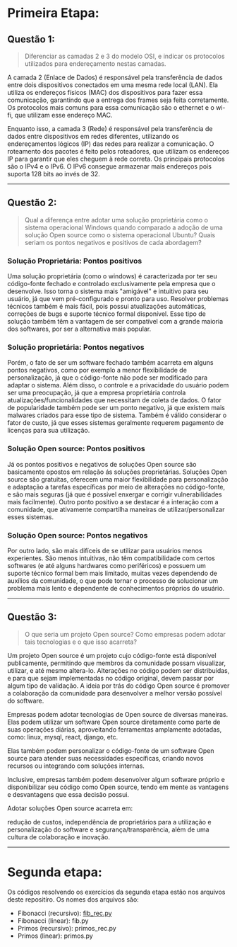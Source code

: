 # Primeira Etapa:

## Questão 1:

> Diferenciar as camadas 2 e 3 do modelo OSI, e indicar os protocolos utilizados para endereçamento nestas camadas.
> 

A camada 2 (Enlace de Dados) é responsável pela transferência de dados entre dois dispositivos conectados em uma mesma rede local (LAN). Ela utiliza os endereços físicos (MAC) dos dispositivos para fazer essa comunicação, garantindo que a entrega dos frames seja feita corretamente. Os protocolos mais comuns para essa comunicação são o ethernet e o wi-fi, que utilizam esse endereço MAC.

Enquanto isso, a camada 3 (Rede) é responsável pela transferência de dados entre dispositivos em redes diferentes, utilizando os endereçamentos lógicos (IP) das redes para realizar a comunicação. O roteamento dos pacotes é feito pelos roteadores, que utilizam os endereços IP para garantir que eles cheguem à rede correta. Os principais protocolos são o IPv4 e o IPv6. O IPv6 consegue armazenar mais endereços pois suporta 128 bits ao invés de 32.

---

## Questão 2:

> Qual a diferença entre adotar uma solução proprietária como o sistema operacional Windows quando comparado a adoção de uma solução Open source como o sistema operacional Ubuntu? Quais seriam os pontos negativos e positivos de cada abordagem?
> 

### Solução Proprietária: Pontos positivos

Uma solução proprietária (como o windows) é caracterizada por ter seu código-fonte fechado e controlado exclusivamente pela empresa que o desenvolve. Isso torna o sistema mais "amigável" e intuitivo para seu usuário, já que vem pré-configurado e pronto para uso. Resolver problemas técnicos também é mais fácil, pois possui atualizações automáticas, correções de bugs e suporte técnico formal disponível. Esse tipo de solução também têm a vantagem de ser compatível com a grande maioria dos softwares, por ser a alternativa mais popular.

### Solução proprietária: Pontos negativos

Porém, o fato de ser um software fechado também acarreta em alguns pontos negativos, como por exemplo a menor flexibilidade de personalização, já que o código-fonte não pode ser modificado para adaptar o sistema. Além disso, o controle e a privacidade do usuário podem ser uma preocupação, já que a empresa proprietária controla atualizações/funcionalidades que necessitam de coleta de dados. O fator de popularidade também pode ser um ponto negativo, já que existem mais malwares criados para esse tipo de sistema. Também é válido considerar o fator de custo, já que esses sistemas geralmente requerem pagamento de licenças para sua utilização.

### Solução Open source: Pontos positivos

Já os pontos positivos e negativos de soluções Open source são basicamente opostos em relação ás soluções proprietárias. Soluções Open source são gratuitas, oferecem uma maior flexibilidade para personalização e adaptação a tarefas específicas por meio de alterações no código-fonte, e são mais seguras (já que é possivel enxergar e corrigir vulnerabilidades mais facilmente). Outro ponto positivo a se destacar é a interação com a comunidade, que ativamente compartilha maneiras de utilizar/personalizar esses sistemas.

### Solução Open source: Pontos negativos

Por outro lado, são mais difíceis de se utilizar para usuários menos experientes. São menos intuitivas, não têm compatibilidade com certos softwares (e até alguns hardwares como periféricos) e possuem um suporte técnico formal bem mais limitado, muitas vezes dependendo de auxílios da comunidade, o que pode tornar o processo de solucionar um problema mais lento e dependente de conhecimentos próprios do usuário.

---

## Questão 3:

> O que seria um projeto Open source? Como empresas podem adotar tais tecnologias e o que isso acarreta?
> 

Um projeto Open source é um projeto cujo código-fonte está disponível publicamente, permitindo que membros da comunidade possam visualizar, utilizar, e até mesmo altera-lo. Alterações no código podem ser distribuídas, e para que sejam implementadas no código original, devem passar por algum tipo de validação. A ideia por trás do código Open source é promover a colaboração da comunidade para desenvolver a melhor versão possível do software.

Empresas podem adotar tecnologias de Open source de diversas maneiras. Elas podem utilizar um software Open source diretamente como parte de suas operações diárias, aproveitando ferramentas amplamente adotadas, como: linux, mysql, react, django, etc.

Elas também podem personalizar o código-fonte de um software Open source para atender suas necessidades específicas, criando novos recursos ou integrando com soluções internas.

Inclusive, empresas também podem desenvolver algum software próprio e disponibilizar seu código como Open source, tendo em mente as vantagens e desvantagens que essa decisão possui.

Adotar soluções Open source acarreta em:

redução de custos, independência de proprietários para a utilização e personalização do software e segurança/transparência, além de uma cultura de colaboração e inovação. 

---

# Segunda etapa:

Os códigos resolvendo os exercícios da segunda etapa estão nos arquivos deste repositíro. Os nomes dos arquivos são:

- Fibonacci (recursivo): [fib_rec.py](https://github.com/leogttrrs/Desafio-SC-Cloud/blob/main/fib_rec.py)
- Fibonacci (linear): fib.py
- Primos (recursivo): primos_rec.py
- Primos (linear): primos.py
